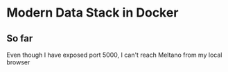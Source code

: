 # Modern Data Stack in Docker

## So far

Even though I have exposed port 5000, I can't reach Meltano from my local browser